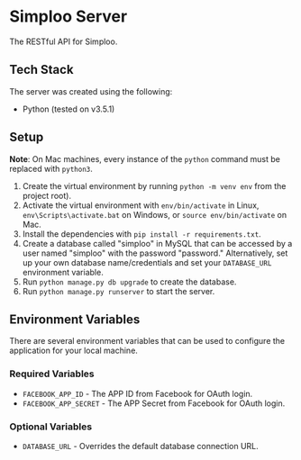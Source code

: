 # Simploo Server

The RESTful API for Simploo.

## Tech Stack

The server was created using the following:

- Python (tested on v3.5.1)

## Setup

**Note**: On Mac machines, every instance of the `python` command must be replaced with `python3`.

1. Create the virtual environment by running `python -m venv env` from the project root).
2. Activate the virtual environment with `env/bin/activate` in Linux,  `env\Scripts\activate.bat` on Windows, or `source env/bin/activate` on Mac.
3. Install the dependencies with `pip install -r requirements.txt`.
4. Create a database called "simploo" in MySQL that can be accessed by a user named "simploo" with the password "password." Alternatively, set up your own database name/credentials and set your `DATABASE_URL` environment variable.
5. Run `python manage.py db upgrade` to create the database.
6. Run `python manage.py runserver` to start the server.

## Environment Variables

There are several environment variables that can be used to configure the application for your local machine.

### Required Variables

- `FACEBOOK_APP_ID` - The APP ID from Facebook for OAuth login.
- `FACEBOOK_APP_SECRET` - The APP Secret from Facebook for OAuth login.

### Optional Variables

- `DATABASE_URL` - Overrides the default database connection URL.
